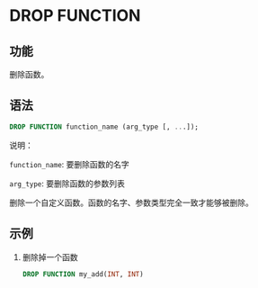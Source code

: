 # DROP FUNCTION

## 功能

删除函数。

## 语法

```sql
DROP FUNCTION function_name (arg_type [, ...]);
```

说明：

`function_name`: 要删除函数的名字

`arg_type`: 要删除函数的参数列表

删除一个自定义函数。函数的名字、参数类型完全一致才能够被删除。

## 示例

1. 删除掉一个函数

    ```sql
    DROP FUNCTION my_add(INT, INT)
    ```
